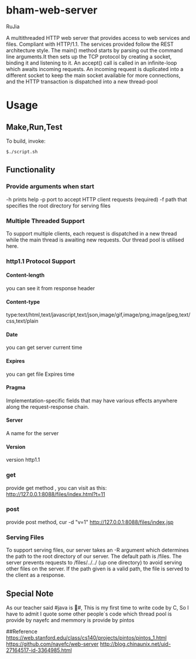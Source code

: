 bham-web-server
==========
RuJia

A multithreaded HTTP web server that provides access to web services and files. 
Compliant with HTTP/1.1. The services provided follow the REST architecture style.
The main() method starts by parsing out the command line arguments.It then sets up 
the TCP protocol by creating a socket, binding it and listening to it. 
An accept() call is called in an infinite-loop which awaits incoming requests. 
An incoming request is duplicated into a different socket to keep the main socket available for more 
connections, and the HTTP transaction is dispatched into a new thread-pool

# Usage

## Make,Run,Test
To build, invoke:

    $./script.sh
    
## Functionality

### Provide arguments when start
-h prints help
-p port to accept HTTP client requests (required)
-f path that specifies the root directory for serving files

### Multiple Threaded Support
To support multiple clients, each request is dispatched in a new thread while the main thread is awaiting new 
requests. Our thread pool is utilised here.

### http1.1 Protocol Support

#### Content-length
you can see it from response header
#### Content-type
type:text/html,text/javascript,text/json,image/gif,image/png,image/jpeg,text/css,text/plain
#### Date
you can get server current time
#### Expires
you can get file Expires time
#### Pragma
Implementation-specific fields that may have various effects anywhere along the request-response chain.
#### Server
A name for the server
#### Version 
version http1.1
### get
provide get method , you can visit as this: http://127.0.0.1:8088/files/index.html?t=11
### post
provide post method, cur -d "v=1" http://127.0.0.1:8088/files/index.jsp

### Serving Files
To support serving files, our server takes an -R argument which determines the path to the root directory 
of our server. The default path is /files. The server prevents requests to /files/../../ (up one directory)
to avoid serving other files on the server. If the path given is a valid path, the file is served to the 
client as a response.

## Special Note

As our teacher said #java is :shit:#, This is my first time to write code by C,
So I have to admit I quote some other people´s code
which thread pool is provide by nayefc and memmory is provide by pintos

##Reference
https://web.stanford.edu/class/cs140/projects/pintos/pintos_1.html
https://github.com/nayefc/web-server
http://blog.chinaunix.net/uid-27164517-id-3364985.html




















